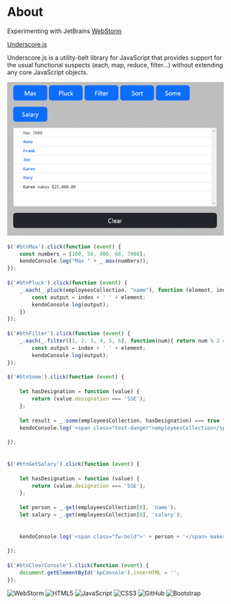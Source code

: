 # About

Experimenting with JetBrains [WebStorm](https://www.jetbrains.com/webstorm/)  

[Underscore.js](https://underscorejs.org/#) 

Underscore.js is a utility-belt library for JavaScript that provides support for the usual functional suspects (each, map, reduce, filter...) without extending any core JavaScript objects.


![](assets/kendo2.png)

```javascript
$('#btnMax').click(function (event) {
    const numbers = [100, 50, 400, 66, 7900];
    kendoConsole.log("Max " + _.max(numbers));
});

$('#btnPluck').click(function (event) {
    _.each(_.pluck(employeesCollection, "name"), function (element, index, list) {
        const output = index + ' ' + element;
        kendoConsole.log(output);
    })
});

$('#btnFilter').click(function (event) {
    _.each(_.filter([1, 2, 3, 4, 5, 6], function(num){ return num % 2 == 0; }), function (element, index) {
        const output = index + ' ' + element;
        kendoConsole.log(output);
});
    
$('#btnSome').click(function (event) {

    let hasDesignation = function (value) {
        return (value.designation === 'SSE');
    };

    let result = _.some(employeesCollection, hasDesignation) === true ? 'Yes' : 'No';
    kendoConsole.log('<span class="text-danger">employeesCollection</span> has at least one SSE ' + result );

});


$('#btnGetSalary').click(function (event) {

    let hasDesignation = function (value) {
        return (value.designation === 'SSE');
    };

    let person = _.get(employeesCollection[0], 'name');
    let salary = _.get(employeesCollection[0], 'salary');


    kendoConsole.log('<span class="fw-bold">' + person + '</span> makes ' + formatter.format(salary));

});

$('#btnClearConsole').click(function (event) {
    document.getElementById('kpConsole').innerHTML = '';
});


```


![WebStorm](https://img.shields.io/badge/webstorm-143?style=for-the-badge&logo=webstorm&logoColor=white&color=black) ![HTML5](https://img.shields.io/badge/html5-%23E34F26.svg?style=for-the-badge&logo=html5&logoColor=white) ![JavaScript](https://img.shields.io/badge/javascript-%23323330.svg?style=for-the-badge&logo=javascript&logoColor=%23F7DF1E) ![CSS3](https://img.shields.io/badge/css3-%231572B6.svg?style=for-the-badge&logo=css3&logoColor=white) ![GitHub](https://img.shields.io/badge/github-%23121011.svg?style=for-the-badge&logo=github&logoColor=white)
![Bootstrap](https://img.shields.io/badge/bootstrap-%23563D7C.svg?style=for-the-badge&logo=bootstrap&logoColor=white)